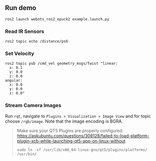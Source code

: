 ## Run demo
```
ros2 launch webots_ros2_epuck2 example.launch.py
```

### Read IR Sensors
```
ros2 topic echo /distance/ps6
```

### Set Velocity
```
ros2 topic pub /cmd_vel geometry_msgs/Twist "linear:
  x: 0.1
  y: 0.0
  z: 0.0
angular:
  x: 0.0
  y: 0.0
  z: 0.0"
```

### Stream Camera Images
Run `rqt`, navigate to `Plugins > Visualization > Image View` and for topic choose `/rgb/image`. Note that the image encoding is BGRA.

> Make sure your QT5 Plugins are properly configured:  
> https://askubuntu.com/questions/308128/failed-to-load-platform-plugin-xcb-while-launching-qt5-app-on-linux-without
> ```
> sudo ln -sf /usr/lib/x86_64-linux-gnu/qt5/plugins/platforms/ /usr/bin/
> ```

